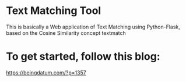 # Text Matching Tool

This is basically a Web application of Text Matching using Python-Flask, based on the Cosine Similarity concept
textmatch

# To get started, follow this blog:

https://beingdatum.com/?p=1357
